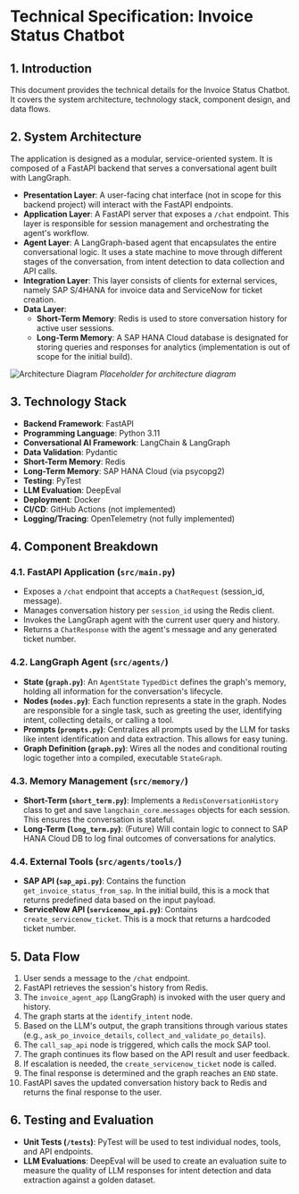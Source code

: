# Technical Specification: Invoice Status Chatbot

## 1. Introduction

This document provides the technical details for the Invoice Status Chatbot. It covers the system architecture, technology stack, component design, and data flows.

## 2. System Architecture

The application is designed as a modular, service-oriented system. It is composed of a FastAPI backend that serves a conversational agent built with LangGraph.

-   **Presentation Layer**: A user-facing chat interface (not in scope for this backend project) will interact with the FastAPI endpoints.
-   **Application Layer**: A FastAPI server that exposes a `/chat` endpoint. This layer is responsible for session management and orchestrating the agent's workflow.
-   **Agent Layer**: A LangGraph-based agent that encapsulates the entire conversational logic. It uses a state machine to move through different stages of the conversation, from intent detection to data collection and API calls.
-   **Integration Layer**: This layer consists of clients for external services, namely SAP S/4HANA for invoice data and ServiceNow for ticket creation.
-   **Data Layer**:
    -   **Short-Term Memory**: Redis is used to store conversation history for active user sessions.
    -   **Long-Term Memory**: A SAP HANA Cloud database is designated for storing queries and responses for analytics (implementation is out of scope for the initial build).

![Architecture Diagram](https://i.imgur.com/your-diagram-url.png) *Placeholder for architecture diagram*

## 3. Technology Stack

-   **Backend Framework**: FastAPI
-   **Programming Language**: Python 3.11
-   **Conversational AI Framework**: LangChain & LangGraph
-   **Data Validation**: Pydantic
-   **Short-Term Memory**: Redis
-   **Long-Term Memory**: SAP HANA Cloud (via psycopg2)
-   **Testing**: PyTest
-   **LLM Evaluation**: DeepEval
-   **Deployment**: Docker
-   **CI/CD**: GitHub Actions (not implemented)
-   **Logging/Tracing**: OpenTelemetry (not fully implemented)

## 4. Component Breakdown

### 4.1. FastAPI Application (`src/main.py`)

-   Exposes a `/chat` endpoint that accepts a `ChatRequest` (session_id, message).
-   Manages conversation history per `session_id` using the Redis client.
-   Invokes the LangGraph agent with the current user query and history.
-   Returns a `ChatResponse` with the agent's message and any generated ticket number.

### 4.2. LangGraph Agent (`src/agents/`)

-   **State (`graph.py`)**: An `AgentState` `TypedDict` defines the graph's memory, holding all information for the conversation's lifecycle.
-   **Nodes (`nodes.py`)**: Each function represents a state in the graph. Nodes are responsible for a single task, such as greeting the user, identifying intent, collecting details, or calling a tool.
-   **Prompts (`prompts.py`)**: Centralizes all prompts used by the LLM for tasks like intent identification and data extraction. This allows for easy tuning.
-   **Graph Definition (`graph.py`)**: Wires all the nodes and conditional routing logic together into a compiled, executable `StateGraph`.

### 4.3. Memory Management (`src/memory/`)

-   **Short-Term (`short_term.py`)**: Implements a `RedisConversationHistory` class to get and save `langchain_core.messages` objects for each session. This ensures the conversation is stateful.
-   **Long-Term (`long_term.py`)**: (Future) Will contain logic to connect to SAP HANA Cloud DB to log final outcomes of conversations for analytics.

### 4.4. External Tools (`src/agents/tools/`)

-   **SAP API (`sap_api.py`)**: Contains the function `get_invoice_status_from_sap`. In the initial build, this is a mock that returns predefined data based on the input payload.
-   **ServiceNow API (`servicenow_api.py`)**: Contains `create_servicenow_ticket`. This is a mock that returns a hardcoded ticket number.

## 5. Data Flow

1.  User sends a message to the `/chat` endpoint.
2.  FastAPI retrieves the session's history from Redis.
3.  The `invoice_agent_app` (LangGraph) is invoked with the user query and history.
4.  The graph starts at the `identify_intent` node.
5.  Based on the LLM's output, the graph transitions through various states (e.g., `ask_po_invoice_details`, `collect_and_validate_po_details`).
6.  The `call_sap_api` node is triggered, which calls the mock SAP tool.
7.  The graph continues its flow based on the API result and user feedback.
8.  If escalation is needed, the `create_servicenow_ticket` node is called.
9.  The final response is determined and the graph reaches an `END` state.
10. FastAPI saves the updated conversation history back to Redis and returns the final response to the user.

## 6. Testing and Evaluation

-   **Unit Tests (`/tests`)**: PyTest will be used to test individual nodes, tools, and API endpoints.
-   **LLM Evaluations**: DeepEval will be used to create an evaluation suite to measure the quality of LLM responses for intent detection and data extraction against a golden dataset.
